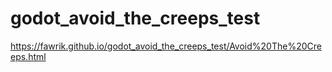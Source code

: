 # godot_avoid_the_creeps_test
https://fawrik.github.io/godot_avoid_the_creeps_test/Avoid%20The%20Creeps.html
